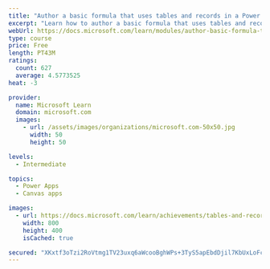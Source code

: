 ```yaml
---
title: "Author a basic formula that uses tables and records in a Power Apps canvas app"
excerpt: "Learn how to author a basic formula that uses tables and records in a Power Apps canvas app."
webUrl: https://docs.microsoft.com/learn/modules/author-basic-formula-tables-records-powerapps/
type: course
price: Free
length: PT43M
ratings:
  count: 627
  average: 4.5773525
heat: -3

provider:
  name: Microsoft Learn
  domain: microsoft.com
  images:
    - url: /assets/images/organizations/microsoft.com-50x50.jpg
      width: 50
      height: 50

levels:
  - Intermediate

topics:
  - Power Apps
  - Canvas apps

images:
  - url: https://docs.microsoft.com/learn/achievements/tables-and-records-social.png
    width: 800
    height: 400
    isCached: true

secured: "XKxtf3oTzi2RoVtmg1TV23uxq6aWcooBghWPs+3TyS5apEbdDjil7KbUxLoFc6CRzKu/nNqsVo/nOEmIiE6D1d1kTOfSlIjl3vfEbB4tg+p2GjyrS7P+4MUH2ssLgzP6Cipb5ukd7O/2dIzCeUBiBV1DdzXxFFq2DRSWcvH+UTBb5dIJZ3tx8KtJcqXM77Tm4bkexuq9d0uwOf+oeNlMLy05owF/dVkODXAeX8ACv03dIrQXqZPSAFBOGe7AhLio/x6eu1MMH/jhCJ5b+Zj1gOVVz8HJVvYukQlHpGXaWzNEw0PzRCMUMwaECw49uTyglYo40UhMxwYQb0Ctoc/qWDNSZA9XcNLauBtFFmQz6OcxZ3pdnvyXNBfrSJxAznMkZCXlc9/SohANgl9/T+cZA6zPFah+cix1oXXv46HtRxc=;WHmZBH7XMlagte2PLtUKMg=="
---
```


